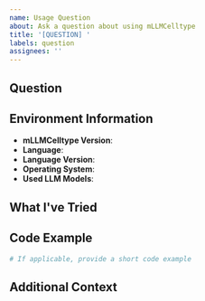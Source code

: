 ```yaml
---
name: Usage Question
about: Ask a question about using mLLMCelltype
title: '[QUESTION] '
labels: question
assignees: ''
---
```


## Question

<!-- Please clearly describe your question -->

## Environment Information

- **mLLMCelltype Version**: <!-- e.g., 1.0.2 -->
- **Language**: <!-- Python or R -->
- **Language Version**: <!-- e.g., Python 3.10.4 or R 4.2.0 -->
- **Operating System**: <!-- e.g., Windows 11, macOS 13.1, Ubuntu 22.04 -->
- **Used LLM Models**: <!-- e.g., GPT-4o, Claude-3.7-Sonnet, Gemini-1.5-Pro -->

## What I've Tried

<!-- Please describe what you've already tried -->

## Code Example

```python
# If applicable, provide a short code example
```

## Additional Context

<!-- Add any other context that would help understand your question -->